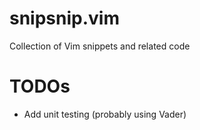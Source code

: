 # snipsnip.vim
Collection of Vim snippets and related code

# TODOs

  - Add unit testing (probably using Vader)
